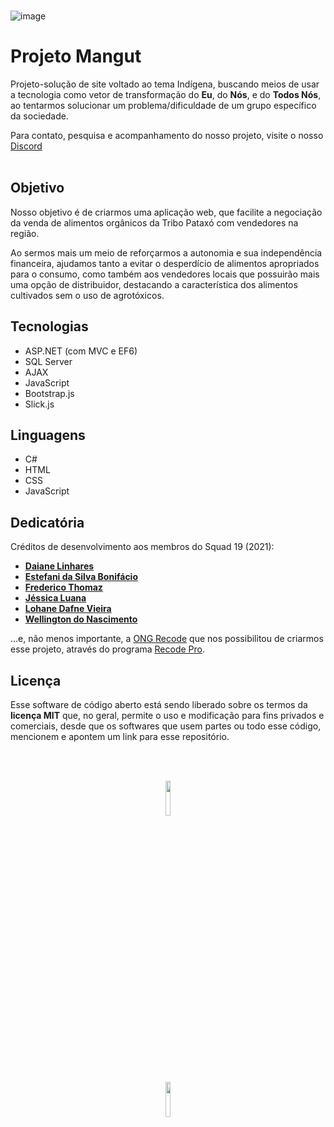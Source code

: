 


<br>

![image](https://user-images.githubusercontent.com/42657376/154155358-259bdbc8-fa88-4f5c-8681-dc820060914f.png)



# Projeto Mangut
Projeto-solução de site voltado ao tema Indígena, buscando meios de usar a tecnologia como vetor de transformação do **Eu**, do **Nós**, e do **Todos Nós**, ao tentarmos solucionar um problema/dificuldade de um grupo específico da sociedade.

Para contato, pesquisa e acompanhamento do nosso projeto, visite o nosso [Discord]()
<br><br>

## Objetivo
Nosso objetivo é de criarmos uma aplicação web, que facilite a negociação da venda de alimentos orgânicos da Tribo Pataxó com vendedores na região. 

Ao sermos mais um meio de reforçarmos a autonomia e sua independência financeira, ajudamos tanto a evitar o desperdício de alimentos apropriados para o consumo, como também aos vendedores locais que possuirão mais uma opção de distribuidor, destacando a característica dos alimentos cultivados sem o uso de agrotóxicos.

## Tecnologias
- ASP.NET (com MVC e EF6)
- SQL Server
- AJAX
- JavaScript
- Bootstrap.js
- Slick.js

## Linguagens
- C#
- HTML
- CSS
- JavaScript

## Dedicatória
Créditos de desenvolvimento aos membros do Squad 19 (2021):
- [**Daiane Linhares**](https://github.com/DaianeLinhares)<br>
- [**Estefani da Silva Bonifácio**](https://github.com/Estefani-prog)<br>
- [**Frederico Thomaz**](https://github.com/Fredericoufsj)<br>
- [**Jéssica Luana**](https://github.com/JessicaLuana)<br>
- [**Lohane Dafne Vieira**](https://github.com/Lohanedv)<br>
- [**Wellington do Nascimento**](https://github.com/Bryceed)

...e, não menos importante, a [ONG Recode](https://www.recode.org.br/) que nos possibilitou de criarmos esse projeto, através do programa [Recode Pro](https://www.recodepro.org.br/).

## Licença
Esse software de código aberto está sendo liberado sobre os termos da **licença MIT** que, no geral, permite o uso e modificação para fins privados e comerciais, desde que os softwares que usem partes ou todo esse código, mencionem e apontem um link para esse repositório. 

<p align="center"><br></p>
<p align="center"><br><a href="https://www.recodepro.org.br/"><img src="https://user-images.githubusercontent.com/42657376/144792516-ba2e9298-8d87-490f-bfcd-c5dd84d1e4fb.png" width="12%"/><br></p>
<p align="center"><img src="https://user-images.githubusercontent.com/42657376/144793626-2a0b7d36-faa6-492e-84d2-100451cda404.png" width="12%"/></a><br><br></p>
